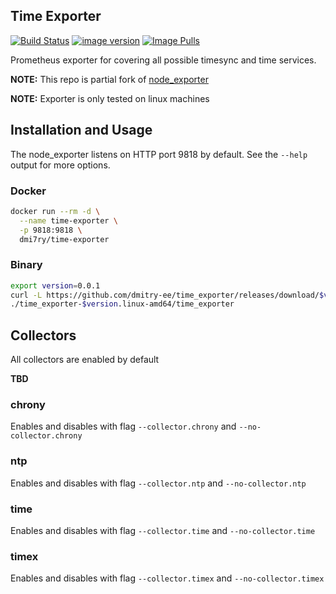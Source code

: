 ## Time Exporter
[![Build Status](https://img.shields.io/github/workflow/status/dmitry-ee/time_exporter/main.svg)](https://hub.docker.com/r/dmi7ry/time-exporter)
[![image version](https://img.shields.io/docker/v/dmi7ry/time-exporter?sort=semver)](https://hub.docker.com/r/dmi7ry/time-exporter)
[![Image Pulls](https://img.shields.io/docker/pulls/dmi7ry/time-exporter.svg)](https://hub.docker.com/r/dmi7ry/time-exporter)

Prometheus exporter for covering all possible timesync and time services.

**NOTE:** This repo is partial fork of [node_exporter](https://github.com/prometheus/node_exporter) 

**NOTE:** Exporter is only tested on linux machines

## Installation and Usage

The node_exporter listens on HTTP port 9818 by default. See the `--help` output for more options.

### Docker

```bash
docker run --rm -d \
  --name time-exporter \
  -p 9818:9818 \
  dmi7ry/time-exporter
```

### Binary

```bash
export version=0.0.1
curl -L https://github.com/dmitry-ee/time_exporter/releases/download/$version/time_exporter-$version.linux-amd64.tar.gz | tar -zxf -
./time_exporter-$version.linux-amd64/time_exporter
```

## Collectors

All collectors are enabled by default

**TBD**

### chrony
Enables and disables with flag `--collector.chrony` and `--no-collector.chrony`

### ntp
Enables and disables with flag `--collector.ntp` and `--no-collector.ntp`

### time
Enables and disables with flag `--collector.time` and `--no-collector.time`

### timex
Enables and disables with flag `--collector.timex` and `--no-collector.timex`